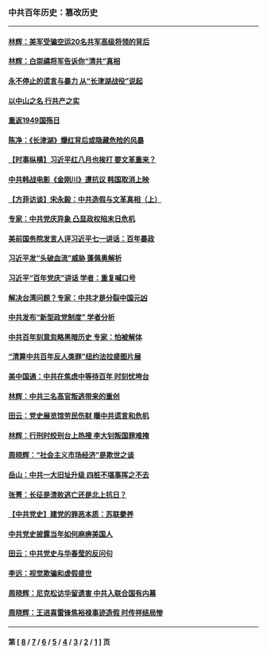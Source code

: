 ### 中共百年历史：篡改历史
---
#### [林辉：美军受骗空运20名共军高级将领的背后](../../pages/nf1176115/n14052185.md?08120430) 
#### [林辉：白崇禧将军告诉你“清共”真相](../../pages/nf1176115/n14044216.md?08120430) 
#### [永不停止的谎言与暴力 从“长津湖战役”说起](../../pages/nf1176115/n13494094.md?08120430) 
#### [以中山之名 行共产之实](../../pages/nf1176115/n13346437.md?08120430) 
#### [重返1949国殇日](../../pages/nf1176115/n13346372.md?08120430) 
#### [陈净：《长津湖》爆红背后或隐藏危险的风暴](../../pages/nf1176115/n13314364.md?08120430) 
#### [【时事纵横】习近平红八月也挨打 要文革重来？](../../pages/nf1176115/n13231393.md?08120430) 
#### [中共韩战电影《金刚川》遭抗议 韩国取消上映](../../pages/nf1176115/n13219114.md?08120430) 
#### [【方菲访谈】宋永毅：中共造假与文革真相（上）](../../pages/nf1176115/n13200760.md?08120430) 
#### [专家：中共党庆异象 凸显政权陷末日危机](../../pages/nf1176115/n13067084.md?08120430) 
#### [美前国务院发言人评习近平七一讲话：百年暴政](../../pages/nf1176115/n13066986.md?08120430) 
#### [习近平发“头破血流”威胁 蓬佩奥解析](../../pages/nf1176115/n13063604.md?08120430) 
#### [习近平“百年党庆”讲话 学者：重复喊口号](../../pages/nf1176115/n13061411.md?08120430) 
#### [解决台湾问题？专家：中共才是分裂中国元凶](../../pages/nf1176115/n13060811.md?08120430) 
#### [中共发布“新型政党制度” 学者分析](../../pages/nf1176115/n13056354.md?08120430) 
#### [中共百年刻意忽略黑暗历史 专家：怕被解体](../../pages/nf1176115/n13056056.md?08120430) 
#### [“清算中共百年反人类罪”纽约法拉盛图片展](../../pages/nf1176115/n13052220.md?08120430) 
#### [美中国通：中共在焦虑中等待百年 时刻忧垮台](../../pages/nf1176115/n13048820.md?08120430) 
#### [林辉：中共三名高官叛逃带来的重创](../../pages/nf1176115/n13035206.md?08120430) 
#### [田云：党史展览馆劳民伤财 曝中共谎言和危机](../../pages/nf1176115/n13033900.md?08120430) 
#### [林辉：行刑时绞刑台上热搜 李大钊叛国罪难掩](../../pages/nf1176115/n13031965.md?08120430) 
#### [周晓辉：“社会主义市场经济”是欺世之谈](../../pages/nf1176115/n13024090.md?08120430) 
#### [岳山：中共一大旧址升级 四桩不堪事挥之不去](../../pages/nf1176115/n13021697.md?08120430) 
#### [张菁：长征是溃败逃亡还是北上抗日？](../../pages/nf1176115/n13020585.md?08120430) 
#### [【中共党史】建党的罪恶本质：苏联豢养](../../pages/nf1176115/n13011888.md?08120430) 
#### [中共党史披露当年如何麻痹美国人](../../pages/nf1176115/n12966400.md?08120430) 
#### [田云：中共党史与华春莹的反问句](../../pages/nf1176115/n12765178.md?08120430) 
#### [李远：视觉欺骗和虚假盛世](../../pages/nf1176115/n12993376.md?08120430) 
#### [周晓辉：尼克松访华留遗害 中共入联合国有内幕](../../pages/nf1176115/n12991422.md?08120430) 
#### [周晓辉：王进喜雷锋焦裕禄事迹造假 时传祥结局惨](../../pages/nf1176115/n12985497.md?08120430) 

---
#### 第 [ [8](./8.md?08120430) / [7](./7.md?08120430) / [6](./6.md?08120430) / [5](./5.md?08120430) / [4](./4.md?08120430) / [3](./3.md?08120430) / [2](./2.md?08120430) / [1](./1.md?08120430) ] 页
